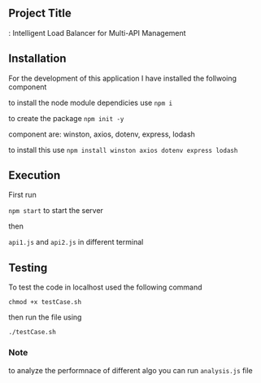 
## Project Title
: Intelligent Load Balancer for Multi-API Management


## Installation
For the development of this application I have installed the follwoing component


to install the node module dependicies use `npm i`


to create the package `npm init -y`

component are: winston, axios, dotenv, express, lodash

to install this use `npm install winston axios dotenv express lodash`

## Execution
First run

`npm start` to start the server

then 

`api1.js` and `api2.js` in different terminal



## Testing

To test the code in localhost used the following command

`chmod +x testCase.sh`

then run the file using

`./testCase.sh`


### Note
to analyze the performnace of different algo you can run `analysis.js` file 

